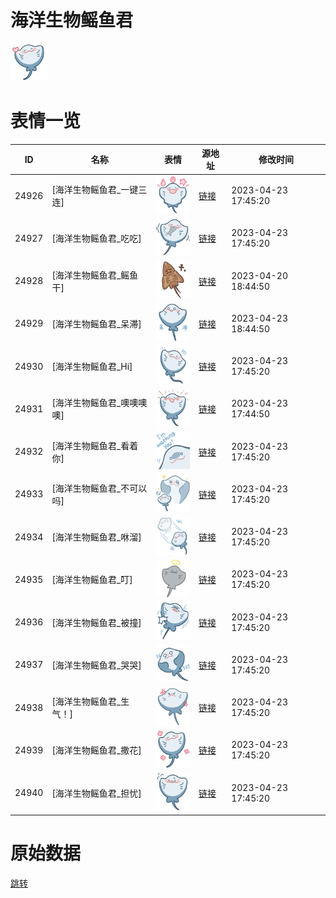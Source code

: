 # 海洋生物鳐鱼君

<img src="./cover.png" height="60" alt="cover" />

# 表情一览

|ID|名称|表情|源地址|修改时间|
|----|----|----|----|----|
|24926|[海洋生物鳐鱼君_一键三连]|<img src="./pic/024926_%5B海洋生物鳐鱼君_一键三连%5D.png" height="60" alt="一键三连"/>|[链接](https://i0.hdslb.com/bfs/garb/9c1c30f528558193f16d348c6a136e3f9fcbe406.png)|2023-04-23 17:45:20|
|24927|[海洋生物鳐鱼君_吃吃]|<img src="./pic/024927_%5B海洋生物鳐鱼君_吃吃%5D.png" height="60" alt="吃吃"/>|[链接](https://i0.hdslb.com/bfs/garb/355986e40c3d2520a458cb18a38cff6a0a6f7de1.png)|2023-04-23 17:45:20|
|24928|[海洋生物鳐鱼君_鳐鱼干]|<img src="./pic/024928_%5B海洋生物鳐鱼君_鳐鱼干%5D.png" height="60" alt="鳐鱼干"/>|[链接](https://i0.hdslb.com/bfs/garb/3aa8a4de5326ea9326ff0631d6a5be1142a2bab2.png)|2023-04-20 18:44:50|
|24929|[海洋生物鳐鱼君_呆滞]|<img src="./pic/024929_%5B海洋生物鳐鱼君_呆滞%5D.png" height="60" alt="呆滞"/>|[链接](https://i0.hdslb.com/bfs/garb/f81704be8ef99284722d06ea8b41aebc4b10235d.png)|2023-04-23 18:44:50|
|24930|[海洋生物鳐鱼君_Hi]|<img src="./pic/024930_%5B海洋生物鳐鱼君_Hi%5D.png" height="60" alt="Hi"/>|[链接](https://i0.hdslb.com/bfs/garb/c89e59d994b53d78e908b324b3d2f6047487377a.png)|2023-04-23 17:45:20|
|24931|[海洋生物鳐鱼君_噢噢噢噢]|<img src="./pic/024931_%5B海洋生物鳐鱼君_噢噢噢噢%5D.png" height="60" alt="噢噢噢噢"/>|[链接](https://i0.hdslb.com/bfs/garb/ad28ba451158b883564c085e2d3f1b23292bcde7.png)|2023-04-23 17:44:50|
|24932|[海洋生物鳐鱼君_看着你]|<img src="./pic/024932_%5B海洋生物鳐鱼君_看着你%5D.png" height="60" alt="看着你"/>|[链接](https://i0.hdslb.com/bfs/garb/d7c84b5835897954e5fb4c37d27f4cb4dc408377.png)|2023-04-23 17:45:20|
|24933|[海洋生物鳐鱼君_不可以吗]|<img src="./pic/024933_%5B海洋生物鳐鱼君_不可以吗%5D.png" height="60" alt="不可以吗"/>|[链接](https://i0.hdslb.com/bfs/garb/82f306bf100addebf42cdab975540ca97e19c6ba.png)|2023-04-23 17:45:20|
|24934|[海洋生物鳐鱼君_咻溜]|<img src="./pic/024934_%5B海洋生物鳐鱼君_咻溜%5D.png" height="60" alt="咻溜"/>|[链接](https://i0.hdslb.com/bfs/garb/74d26f22812dd7e8b6fed9ddc806c8b51f297524.png)|2023-04-23 17:45:20|
|24935|[海洋生物鳐鱼君_叮]|<img src="./pic/024935_%5B海洋生物鳐鱼君_叮%5D.png" height="60" alt="叮"/>|[链接](https://i0.hdslb.com/bfs/garb/b76118faaf2b7360e446928993e45f5ddadc744f.png)|2023-04-23 17:45:20|
|24936|[海洋生物鳐鱼君_被撞]|<img src="./pic/024936_%5B海洋生物鳐鱼君_被撞%5D.png" height="60" alt="被撞"/>|[链接](https://i0.hdslb.com/bfs/garb/fb7ff4f680d9cc0f977de1cc56e94e72abc96d1d.png)|2023-04-23 17:45:20|
|24937|[海洋生物鳐鱼君_哭哭]|<img src="./pic/024937_%5B海洋生物鳐鱼君_哭哭%5D.png" height="60" alt="哭哭"/>|[链接](https://i0.hdslb.com/bfs/garb/dd95100f94b8d63a952da71f8dbf44964fba3167.png)|2023-04-23 17:45:20|
|24938|[海洋生物鳐鱼君_生气！]|<img src="./pic/024938_%5B海洋生物鳐鱼君_生气！%5D.png" height="60" alt="生气！"/>|[链接](https://i0.hdslb.com/bfs/garb/cacf1e68964a018253c1eddb254784d55b45bec8.png)|2023-04-23 17:45:20|
|24939|[海洋生物鳐鱼君_撒花]|<img src="./pic/024939_%5B海洋生物鳐鱼君_撒花%5D.png" height="60" alt="撒花"/>|[链接](https://i0.hdslb.com/bfs/garb/97e032dc0759931e6d6918f2ba96ab1d307a4d35.png)|2023-04-23 17:45:20|
|24940|[海洋生物鳐鱼君_担忧]|<img src="./pic/024940_%5B海洋生物鳐鱼君_担忧%5D.png" height="60" alt="担忧"/>|[链接](https://i0.hdslb.com/bfs/garb/e832656a76f4b2d63eaebf1e34a0c800cc85d2e6.png)|2023-04-23 17:45:20|

# 原始数据

[跳转](./raw.json)

